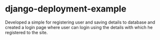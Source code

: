 # django-deployment-example
Developed a simple for registering user and saving details to database and created a login page where user can login using the details with which he registered to the site.
